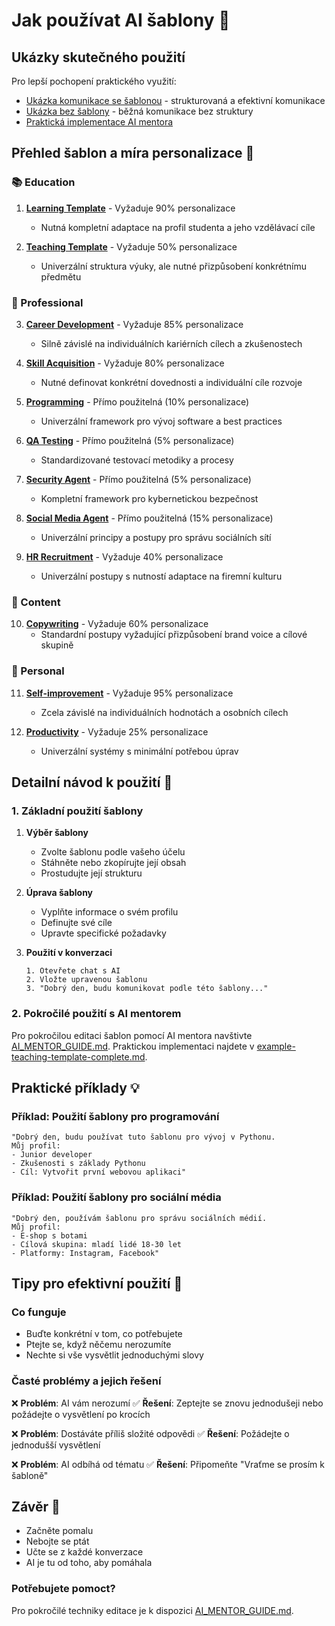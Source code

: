 # Jak používat AI šablony 📘

## Ukázky skutečného použití

Pro lepší pochopení praktického využití:
- [Ukázka komunikace se šablonou](./comparision/with-template.md) - strukturovaná a efektivní komunikace
- [Ukázka bez šablony](./comparision/without-template.md) - běžná komunikace bez struktury
- [Praktická implementace AI mentora](./example/example-teaching-template-complete.md)

## Přehled šablon a míra personalizace 📑

### 📚 Education
1. **[Learning Template](./education/learning-template-complete.md)** - Vyžaduje 90% personalizace
   - Nutná kompletní adaptace na profil studenta a jeho vzdělávací cíle

2. **[Teaching Template](./education/teaching-template-complete.md)** - Vyžaduje 50% personalizace
   - Univerzální struktura výuky, ale nutné přizpůsobení konkrétnímu předmětu

### 💼 Professional
3. **[Career Development](./professional/career-development-complete.md)** - Vyžaduje 85% personalizace
   - Silně závislé na individuálních kariérních cílech a zkušenostech

4. **[Skill Acquisition](./professional/skill-acquisition-complete.md)** - Vyžaduje 80% personalizace
   - Nutné definovat konkrétní dovednosti a individuální cíle rozvoje

5. **[Programming](./professional/programming-complete.md)** - Přímo použitelná (10% personalizace)
   - Univerzální framework pro vývoj software a best practices

6. **[QA Testing](./professional/qa-testing-complete.md)** - Přímo použitelná (5% personalizace)
   - Standardizované testovací metodiky a procesy

7. **[Security Agent](./professional/security-agent-complete.md)** - Přímo použitelná (5% personalizace)
   - Kompletní framework pro kybernetickou bezpečnost

8. **[Social Media Agent](./professional/social-media-agent-complete.md)** - Přímo použitelná (15% personalizace)
   - Univerzální principy a postupy pro správu sociálních sítí

9. **[HR Recruitment](./professional/hr-recruitment-complete.md)** - Vyžaduje 40% personalizace
   - Univerzální postupy s nutností adaptace na firemní kulturu

### 📝 Content
10. **[Copywriting](./content/copywriting-complete.md)** - Vyžaduje 60% personalizace
    - Standardní postupy vyžadující přizpůsobení brand voice a cílové skupině

### 🎯 Personal
11. **[Self-improvement](./personal/self-improvement-complete.md)** - Vyžaduje 95% personalizace
    - Zcela závislé na individuálních hodnotách a osobních cílech

12. **[Productivity](./personal/productivity-complete.md)** - Vyžaduje 25% personalizace
    - Univerzální systémy s minimální potřebou úprav

## Detailní návod k použití 📝

### 1. Základní použití šablony
1. **Výběr šablony**
   - Zvolte šablonu podle vašeho účelu
   - Stáhněte nebo zkopírujte její obsah
   - Prostudujte její strukturu

2. **Úprava šablony**
   - Vyplňte informace o svém profilu
   - Definujte své cíle
   - Upravte specifické požadavky

3. **Použití v konverzaci**
   ```
   1. Otevřete chat s AI
   2. Vložte upravenou šablonu
   3. "Dobrý den, budu komunikovat podle této šablony..."
   ```

### 2. Pokročilé použití s AI mentorem
Pro pokročilou editaci šablon pomocí AI mentora navštivte [AI_MENTOR_GUIDE.md](./AI_MENTOR_GUIDE.md). Praktickou implementaci najdete v [example-teaching-template-complete.md](./example/example-teaching-template-complete.md).

## Praktické příklady 💡

### Příklad: Použití šablony pro programování
```
"Dobrý den, budu používat tuto šablonu pro vývoj v Pythonu.
Můj profil:
- Junior developer
- Zkušenosti s základy Pythonu
- Cíl: Vytvořit první webovou aplikaci"
```

### Příklad: Použití šablony pro sociální média
```
"Dobrý den, používám šablonu pro správu sociálních médií.
Můj profil:
- E-shop s botami
- Cílová skupina: mladí lidé 18-30 let
- Platformy: Instagram, Facebook"
```

## Tipy pro efektivní použití 🎯

### Co funguje
- Buďte konkrétní v tom, co potřebujete
- Ptejte se, když něčemu nerozumíte
- Nechte si vše vysvětlit jednoduchými slovy

### Časté problémy a jejich řešení
❌ **Problém**: AI vám nerozumí
✅ **Řešení**: Zeptejte se znovu jednodušeji nebo požádejte o vysvětlení po krocích

❌ **Problém**: Dostáváte příliš složité odpovědi
✅ **Řešení**: Požádejte o jednodušší vysvětlení

❌ **Problém**: AI odbíhá od tématu
✅ **Řešení**: Připomeňte "Vraťme se prosím k šabloně"

## Závěr 🎯
- Začněte pomalu
- Nebojte se ptát
- Učte se z každé konverzace
- AI je tu od toho, aby pomáhala

### Potřebujete pomoct?
Pro pokročilé techniky editace je k dispozici [AI_MENTOR_GUIDE.md](./AI_MENTOR_GUIDE.md).

